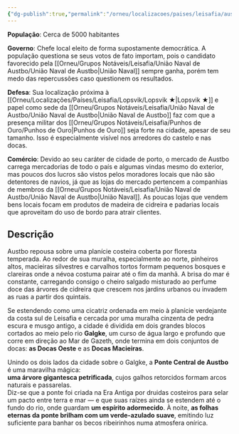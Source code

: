 ```yaml
---
{"dg-publish":true,"permalink":"/orneu/localizacoes/paises/leisafia/austbo/austbo-o-olho-do-mar-de-gazeth/","tags":["cidades"]}
---
```




**População**: Cerca de 5000 habitantes

**Governo**: Chefe local eleito de forma supostamente democrática. A população questiona se seus votos de fato importam, pois o candidato favorecido pela [[Orneu/Grupos Notáveis/Leisafia/União Naval de Austbo/União Naval de Austbo\|União Naval]] sempre ganha, porém tem medo das repercussões caso questionem os resultados.

**Defesa**: Sua localização próxima à [[Orneu/Localizações/Países/Leisafia/Lopsvik/Lopsvik ★\|Lopsvik ★]] e papel como sede da [[Orneu/Grupos Notáveis/Leisafia/União Naval de Austbo/União Naval de Austbo\|União Naval de Austbo]] faz com que a presença militar dos [[Orneu/Grupos Notáveis/Leisafia/Punhos de Ouro/Punhos de Ouro\|Punhos de Ouro]] seja forte na cidade, apesar de seu tamanho. Isso é especialmente visível nos arredores do castelo e nas docas.

**Comércio**: Devido ao seu caráter de cidade de porto, o mercado de Austbo carrega mercadorias de todo o país e algumas vindas mesmo do exterior, mas poucos dos lucros são vistos pelos moradores locais que não são detentores de navios, já que as lojas do mercado pertencem a companhias de membros da [[Orneu/Grupos Notáveis/Leisafia/União Naval de Austbo/União Naval de Austbo\|União Naval]]. As poucas lojas que vendem bens locais focam em produtos de madeira de cidreira e padarias locais que aproveitam do uso de bordo para atrair clientes.

## Descrição

Austbo repousa sobre uma planície costeira coberta por floresta temperada. Ao redor de sua muralha, especialmente ao norte, pinheiros altos, macieiras silvestres e carvalhos tortos formam pequenos bosques e clareiras onde a névoa costuma pairar até o fim da manhã. A brisa do mar é constante, carregando consigo o cheiro salgado misturado ao perfume doce das árvores de cidreira que crescem nos jardins urbanos ou invadem as ruas a partir dos quintais.

Se estendendo como uma cicatriz ordenada em meio à planície verdejante da costa sul de Leisafia e cercada por uma muralha cinzenta de pedra escura e musgo antigo, a cidade é dividida em dois grandes blocos cortados ao meio pelo rio **Galgke**, um curso de água largo e profundo que corre em direção ao Mar de Gazeth, onde termina em dois conjuntos de docas: **as Docas Oeste** e as **Docas Macieiras**.


Unindo os dois lados da cidade sobre o Galgke, a **Ponte Central de Austbo** é uma maravilha mágica:  
**uma árvore gigantesca petrificada**, cujos galhos retorcidos formam arcos naturais e passarelas.  
Diz-se que a ponte foi criada na Era Antiga por druidas costeiros para selar um pacto entre terra e mar — e que suas raízes ainda se estendem até o fundo do rio, onde guardam **um espírito adormecido**. À noite, **as folhas eternas da ponte brilham com um verde-azulado suave**, emitindo luz suficiente para banhar os becos ribeirinhos numa atmosfera onírica.
